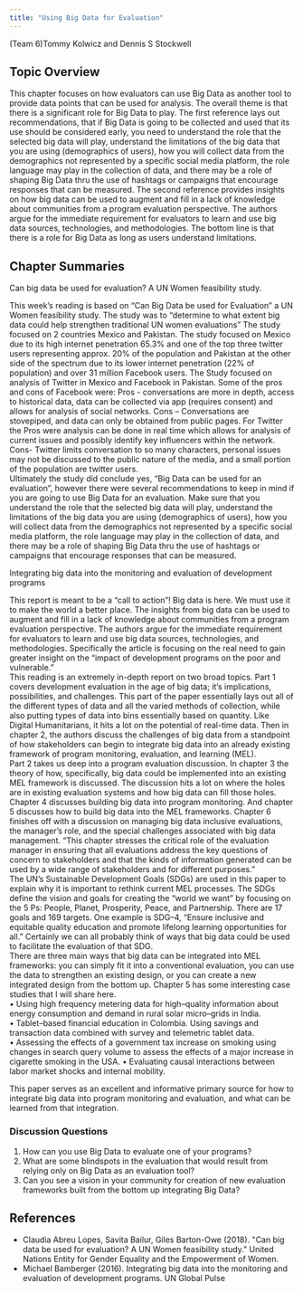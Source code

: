 ```yaml
---
title: "Using Big Data for Evaluation"
---
```


(Team 6)Tommy Kolwicz and Dennis S Stockwell

## Topic Overview
This chapter focuses on how evaluators can use Big Data as another tool to provide data points that can be used for analysis. The overall theme is that there is a significant role for Big Data to play.   The first reference lays out recommendations, that if Big Data is going to be collected and used that its use should be considered early, you need to understand the role that the selected big data will play, understand the limitations of the big data that you are using (demographics of users), how you will collect data from the demographics not represented by a specific social media platform, the role language may play in the collection of data, and there may be a role of shaping Big Data thru the use of hashtags or campaigns that encourage responses that can be measured. The second reference provides insights on how big data can be used to augment and fill in a lack of knowledge about communities from a program evaluation perspective.  The authors argue for the immediate requirement for evaluators to learn and use big data sources, technologies, and methodologies. The bottom line is that there is a role for Big Data as long as users understand limitations.


## Chapter Summaries

Can big data be used for evaluation? A UN Women feasibility study.

This week’s reading is based on “Can Big Data be used for Evaluation” a UN Women feasibility study. The study was to “determine to what extent big data could help strengthen traditional UN women evaluations” The study focused on 2 countries Mexico and Pakistan. The study focused on Mexico due to its high internet penetration 65.3% and one of the top three twitter users representing approx. 20% of the population and Pakistan at the other side of the spectrum due to its lower internet penetration (22% of population) and over 31 million Facebook users.  The Study focused on analysis of Twitter in Mexico and Facebook in Pakistan.
Some of the pros and cons of Facebook were:  Pros - conversations are more in depth, access to historical data, data can be collected via app (requires consent) and allows for analysis of social networks. Cons – Conversations are stovepiped, and data can only be obtained from public pages. For Twitter the Pros were analysis can be done in real time which allows for analysis of current issues and possibly identify key influencers within the network. Cons- Twitter limits conversation to so many characters, personal issues may not be discussed to the public nature of the media, and a small portion of the population are twitter users.  
 Ultimately the study did conclude yes, “Big Data can be used for an evaluation”, however there were several recommendations to keep in mind if you are going to use Big Data for an evaluation. Make sure that you understand the role that the selected big data will play, understand the limitations of the big data you are using (demographics of users), how you will collect data from the demographics not represented by a specific social media platform, the role language may play in the collection of data, and there may be a role of shaping Big Data thru the use of hashtags or campaigns that encourage responses that can be measured. 
 
 
Integrating big data into the monitoring and evaluation of development programs

This report is meant to be a “call to action”!  Big data is here.  We must use it to make the world a better place.  The insights from big data can be used to augment and fill in a lack of knowledge about communities from a program evaluation perspective.  The authors argue for the immediate requirement for evaluators to learn and use big data sources, technologies, and methodologies.  Specifically the article is focusing on the real need to gain greater insight on the “impact of development programs on the poor and vulnerable.”  
This reading is an extremely in-depth report on two broad topics.  Part 1 covers development evaluation in the age of big data; it’s implications, possibilities, and challenges.  This part of the paper essentially lays out all of the different types of data and all the varied methods of collection, while also putting types of data into bins essentially based on quantity.  Like Digital Humanitarians, it hits a lot on the potential of real-time data.  Then in chapter 2, the authors discuss the challenges of big data from a standpoint of how stakeholders can begin to integrate big data into an already existing framework of program monitoring, evaluation, and learning (MEL).  
	Part 2 takes us deep into a program evaluation discussion.  In chapter 3 the theory of how, specifically, big data could be implemented into an existing MEL framework is discussed.  The discussion hits a lot on where the holes are in existing evaluation systems and how big data can fill those holes.  Chapter 4 discusses building big data into program monitoring.  And chapter 5 discusses how to build big data into the MEL frameworks.  Chapter 6 finishes off with a discussion on managing big data inclusive evaluations, the manager’s role, and the special challenges associated with big data management.  “This chapter stresses the critical role of the evaluation manager in ensuring that all evaluations address the key questions of concern to stakeholders and that the kinds of information generated can be used by a wide range of stakeholders and for different purposes.”  
The UN’s Sustainable Development Goals (SDGs) are used in this paper to explain why it is important to rethink current MEL processes.  The SDGs define the vision and goals for creating the “world we want” by focusing on the 5 Ps:  People, Planet, Prosperity, Peace, and Partnership.  There are 17 goals and 169 targets.  One example is SDG–4, “Ensure inclusive and equitable quality education and promote lifelong learning opportunities for all.”  Certainly we can all probably think of ways that big data could be used to facilitate the evaluation of that SDG.  
	There are three main ways that big data can be integrated into MEL frameworks:  you can simply fit it into a conventional evaluation, you can use the data to strengthen an existing design, or you can create a new integrated design from the bottom up.  Chapter 5 has some interesting case studies that I will share here.  
•	Using high frequency metering data for high–quality information about energy consumption and demand in rural solar micro–grids in India.  
•	Tablet–based financial education in Colombia. Using savings and transaction data combined with survey and telemetric tablet data.  
•	Assessing the effects of a government tax increase on smoking using changes in search query volume to assess the effects of a major increase in cigarette smoking in the USA. 
•	Evaluating causal interactions between labor market shocks and internal mobility.  

This paper serves as an excellent and informative primary source for how to integrate big data into program monitoring and evaluation, and what can be learned from that integration.  

### Discussion Questions
1) How can you use Big Data to evaluate one of your programs? 
2) What are some blindspots in the evaluation that would result from relying only on Big Data as an evaluation tool? 
3) Can you see a vision in your community for creation of new evaluation frameworks built from the bottom up integrating Big Data?

## References

* Claudia Abreu Lopes, Savita Bailur, Giles Barton-Owe (2018). "Can big data be used for evaluation? A UN Women feasibility study." United Nations Entity for Gender Equality and the Empowerment of Women.   
* Michael Bamberger (2016). Integrating big data into the monitoring and evaluation of development programs. UN Global Pulse  

